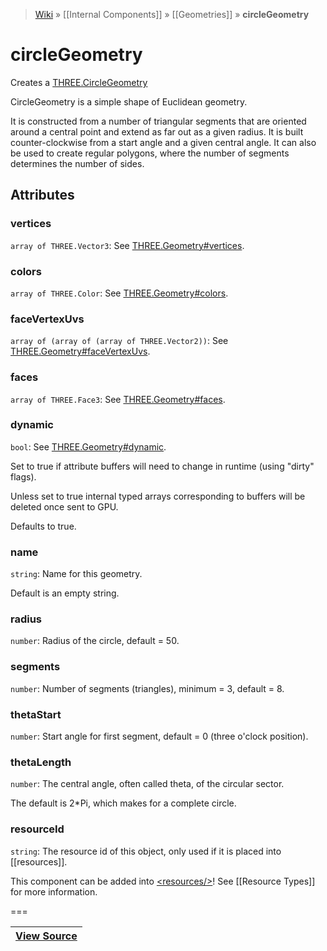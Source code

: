 > [Wiki](Home) » [[Internal Components]] » [[Geometries]] » **circleGeometry**

# circleGeometry

Creates a [THREE.CircleGeometry](http://threejs.org/docs/#Reference/Extras.Geometries/CircleGeometry)

CircleGeometry is a simple shape of Euclidean geometry.

It is constructed from a number of triangular segments that are oriented
 around a central point and extend as far out as a given radius. It is
 built counter-clockwise from a start angle and a given central angle.
 It can also be used to create regular polygons, where the number of
 segments determines the number of sides.

## Attributes
### vertices
``` array of THREE.Vector3 ```: See [THREE.Geometry#vertices](http://threejs.org/docs/#Reference/Core/Geometry.vertices).

### colors
``` array of THREE.Color ```: See [THREE.Geometry#colors](http://threejs.org/docs/#Reference/Core/Geometry.colors).

### faceVertexUvs
``` array of (array of (array of THREE.Vector2)) ```: See [THREE.Geometry#faceVertexUvs](http://threejs.org/docs/#Reference/Core/Geometry.faceVertexUvs).

### faces
``` array of THREE.Face3 ```: See [THREE.Geometry#faces](http://threejs.org/docs/#Reference/Core/Geometry.faces).

### dynamic
``` bool ```: See [THREE.Geometry#dynamic](http://threejs.org/docs/#Reference/Core/Geometry.dynamic).

Set to true if attribute buffers will need to change in runtime (using "dirty" flags).

Unless set to true internal typed arrays corresponding to buffers will be deleted once sent to GPU.

Defaults to true.

### name
``` string ```: Name for this geometry.

Default is an empty string.

### radius
``` number ```: Radius of the circle, default = 50.

### segments
``` number ```: Number of segments (triangles), minimum = 3, default = 8.

### thetaStart
``` number ```: Start angle for first segment, default = 0 (three o'clock position).

### thetaLength
``` number ```: The central angle, often called theta, of the circular sector.

The default is 2*Pi, which makes for a complete circle.

### resourceId
``` string ```: The resource id of this object, only used if it is placed into [[resources]].

This component can be added into [&lt;resources/&gt;](resources)! See [[Resource Types]] for more information.

===

|**[View Source](../blob/master/src/lib/descriptors/Geometry/CircleGeometryDescriptor.js)**|
 ---|
